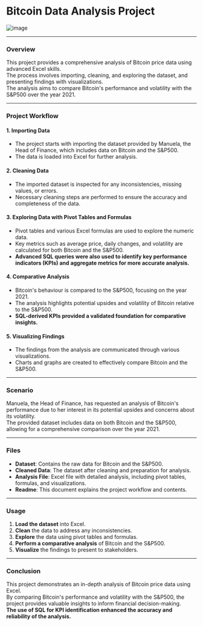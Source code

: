 # Bitcoin Data Analysis Project

![image](https://github.com/user-attachments/assets/54205aba-3cfd-41b6-b9af-04ae7aac9a09)

---

### Overview

This project provides a comprehensive analysis of Bitcoin price data using advanced Excel skills.  
The process involves importing, cleaning, and exploring the dataset, and presenting findings with visualizations.  
The analysis aims to compare Bitcoin's performance and volatility with the S&P500 over the year 2021.

---

### Project Workflow

#### 1. Importing Data
- The project starts with importing the dataset provided by Manuela, the Head of Finance, which includes data on Bitcoin and the S&P500.  
- The data is loaded into Excel for further analysis.

#### 2. Cleaning Data
- The imported dataset is inspected for any inconsistencies, missing values, or errors.  
- Necessary cleaning steps are performed to ensure the accuracy and completeness of the data.

#### 3. Exploring Data with Pivot Tables and Formulas
- Pivot tables and various Excel formulas are used to explore the numeric data.  
- Key metrics such as average price, daily changes, and volatility are calculated for both Bitcoin and the S&P500.  
- **Advanced SQL queries were also used to identify key performance indicators (KPIs) and aggregate metrics for more accurate analysis.**

#### 4. Comparative Analysis
- Bitcoin's behaviour is compared to the S&P500, focusing on the year 2021.  
- The analysis highlights potential upsides and volatility of Bitcoin relative to the S&P500.  
- **SQL-derived KPIs provided a validated foundation for comparative insights.**

#### 5. Visualizing Findings
- The findings from the analysis are communicated through various visualizations.  
- Charts and graphs are created to effectively compare Bitcoin and the S&P500.

---

### Scenario

Manuela, the Head of Finance, has requested an analysis of Bitcoin's performance due to her interest in its potential upsides and concerns about its volatility.  
The provided dataset includes data on both Bitcoin and the S&P500, allowing for a comprehensive comparison over the year 2021.

---

### Files

- **Dataset**: Contains the raw data for Bitcoin and the S&P500.  
- **Cleaned Data**: The dataset after cleaning and preparation for analysis.  
- **Analysis File**: Excel file with detailed analysis, including pivot tables, formulas, and visualizations.  
- **Readme**: This document explains the project workflow and contents.

---

### Usage

1. **Load the dataset** into Excel.  
2. **Clean** the data to address any inconsistencies.  
3. **Explore** the data using pivot tables and formulas.  
4. **Perform a comparative analysis** of Bitcoin and the S&P500.  
5. **Visualize** the findings to present to stakeholders.

---

### Conclusion

This project demonstrates an in-depth analysis of Bitcoin price data using Excel.  
By comparing Bitcoin's performance and volatility with the S&P500, the project provides valuable insights to inform financial decision-making.  
**The use of SQL for KPI identification enhanced the accuracy and reliability of the analysis.**
